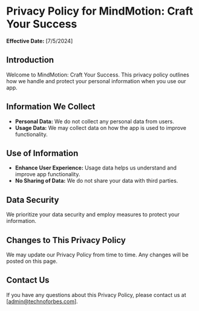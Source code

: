
# Privacy Policy for MindMotion: Craft Your Success

**Effective Date:** [7/5/2024]

## Introduction

Welcome to MindMotion: Craft Your Success. This privacy policy outlines how we handle and protect your personal information when you use our app.

## Information We Collect

- **Personal Data:** We do not collect any personal data from users.
- **Usage Data:** We may collect data on how the app is used to improve functionality.

## Use of Information

- **Enhance User Experience:** Usage data helps us understand and improve app functionality.
- **No Sharing of Data:** We do not share your data with third parties.

## Data Security

We prioritize your data security and employ measures to protect your information.

## Changes to This Privacy Policy

We may update our Privacy Policy from time to time. Any changes will be posted on this page.

## Contact Us

If you have any questions about this Privacy Policy, please contact us at [admin@technoforbes.com].
